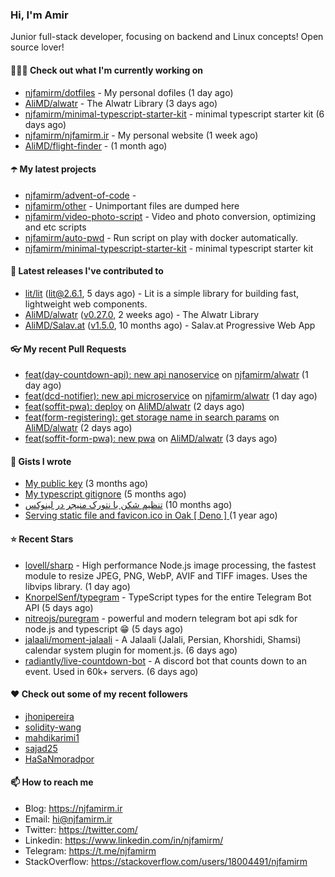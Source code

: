 ### Hi, I'm Amir

Junior full-stack developer, focusing on backend and Linux concepts!
Open source lover!

#### 👨🏻‍💻 Check out what I'm currently working on

- [njfamirm/dotfiles](https://github.com/njfamirm/dotfiles) - My personal dofiles (1 day ago)
- [AliMD/alwatr](https://github.com/AliMD/alwatr) - The Alwatr Library (3 days ago)
- [njfamirm/minimal-typescript-starter-kit](https://github.com/njfamirm/minimal-typescript-starter-kit) - minimal typescript starter kit (6 days ago)
- [njfamirm/njfamirm.ir](https://github.com/njfamirm/njfamirm.ir) - My personal website (1 week ago)
- [AliMD/flight-finder](https://github.com/AliMD/flight-finder) -  (1 month ago)

#### ☂️ My latest projects

- [njfamirm/advent-of-code](https://github.com/njfamirm/advent-of-code) - 
- [njfamirm/other](https://github.com/njfamirm/other) - Unimportant files are dumped here
- [njfamirm/video-photo-script](https://github.com/njfamirm/video-photo-script) - Video and photo conversion, optimizing and etc scripts
- [njfamirm/auto-pwd](https://github.com/njfamirm/auto-pwd) - Run script on play with docker automatically.
- [njfamirm/minimal-typescript-starter-kit](https://github.com/njfamirm/minimal-typescript-starter-kit) - minimal typescript starter kit

#### 🎉 Latest releases I've contributed to

- [lit/lit](https://github.com/lit/lit) ([lit@2.6.1](https://github.com/lit/lit/releases/tag/lit%402.6.1), 5 days ago) - Lit is a simple library for building fast, lightweight web components.
- [AliMD/alwatr](https://github.com/AliMD/alwatr) ([v0.27.0](https://github.com/AliMD/alwatr/releases/tag/v0.27.0), 2 weeks ago) - The Alwatr Library
- [AliMD/Salav.at](https://github.com/AliMD/Salav.at) ([v1.5.0](https://github.com/AliMD/Salav.at/releases/tag/v1.5.0), 10 months ago) - Salav.at Progressive Web App

#### 👓 My recent Pull Requests

- [feat(day-countdown-api): new api nanoservice](https://github.com/njfamirm/alwatr/pull/2) on [njfamirm/alwatr](https://github.com/njfamirm/alwatr) (1 day ago)
- [feat(dcd-notifier): new api microservice](https://github.com/njfamirm/alwatr/pull/1) on [njfamirm/alwatr](https://github.com/njfamirm/alwatr) (1 day ago)
- [feat(soffit-pwa): deploy](https://github.com/AliMD/alwatr/pull/659) on [AliMD/alwatr](https://github.com/AliMD/alwatr) (2 days ago)
- [feat(form-registering): get storage name in search params](https://github.com/AliMD/alwatr/pull/657) on [AliMD/alwatr](https://github.com/AliMD/alwatr) (2 days ago)
- [feat(soffit-form-pwa): new pwa](https://github.com/AliMD/alwatr/pull/653) on [AliMD/alwatr](https://github.com/AliMD/alwatr) (3 days ago)

#### 📓 Gists I wrote

- [My public key](https://gist.github.com/879f720c9ca74a0934ce571b7285ed34) (3 months ago)
- [My typescript gitignore](https://gist.github.com/6a40b1912daab3f91a02a7b53f3f76c3) (5 months ago)
- [تنظیم شکن با نتورک منیجر در لینوکس](https://gist.github.com/cc40c344e89bdcdf77085cbf1fc05162) (10 months ago)
- [Serving static file and favicon.ico in Oak [ Deno ] ](https://gist.github.com/9bcaca2b6a672e729c099193b4aafe9f) (1 year ago)

#### ⭐ Recent Stars

- [lovell/sharp](https://github.com/lovell/sharp) - High performance Node.js image processing, the fastest module to resize JPEG, PNG, WebP, AVIF and TIFF images. Uses the libvips library. (1 day ago)
- [KnorpelSenf/typegram](https://github.com/KnorpelSenf/typegram) - TypeScript types for the entire Telegram Bot API (5 days ago)
- [nitreojs/puregram](https://github.com/nitreojs/puregram) - powerful and modern telegram bot api sdk for node.js and typescript 😁 (5 days ago)
- [jalaali/moment-jalaali](https://github.com/jalaali/moment-jalaali) - A Jalaali (Jalali, Persian, Khorshidi, Shamsi) calendar system plugin for moment.js. (6 days ago)
- [radiantly/live-countdown-bot](https://github.com/radiantly/live-countdown-bot) - A discord bot that counts down to an event. Used in 60k&#43; servers. (6 days ago)

#### ♥️ Check out some of my recent followers

- [jhonipereira](https://github.com/jhonipereira)
- [solidity-wang](https://github.com/solidity-wang)
- [mahdikarimi1](https://github.com/mahdikarimi1)
- [sajad25](https://github.com/sajad25)
- [HaSaNmoradpor](https://github.com/HaSaNmoradpor)

#### 📫 How to reach me

- Blog: https://njfamirm.ir
- Email: hi@njfamirm.ir
- Twitter: https://twitter.com/
- Linkedin: https://www.linkedin.com/in/njfamirm/
- Telegram: https://t.me/njfamirm
- StackOverflow: https://stackoverflow.com/users/18004491/njfamirm
